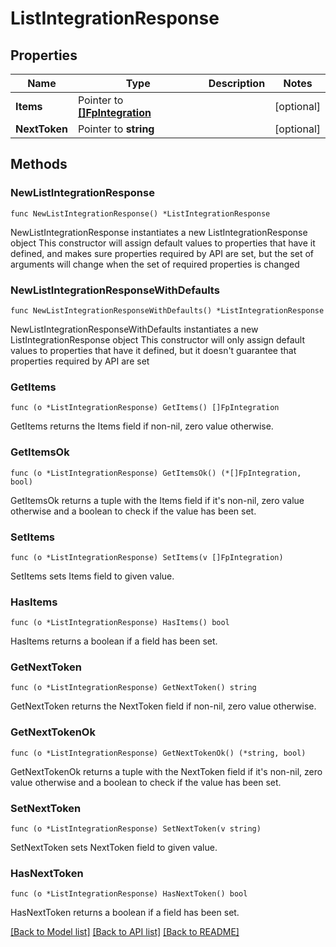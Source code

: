 # ListIntegrationResponse

## Properties

Name | Type | Description | Notes
------------ | ------------- | ------------- | -------------
**Items** | Pointer to [**[]FpIntegration**](FpIntegration.md) |  | [optional] 
**NextToken** | Pointer to **string** |  | [optional] 

## Methods

### NewListIntegrationResponse

`func NewListIntegrationResponse() *ListIntegrationResponse`

NewListIntegrationResponse instantiates a new ListIntegrationResponse object
This constructor will assign default values to properties that have it defined,
and makes sure properties required by API are set, but the set of arguments
will change when the set of required properties is changed

### NewListIntegrationResponseWithDefaults

`func NewListIntegrationResponseWithDefaults() *ListIntegrationResponse`

NewListIntegrationResponseWithDefaults instantiates a new ListIntegrationResponse object
This constructor will only assign default values to properties that have it defined,
but it doesn't guarantee that properties required by API are set

### GetItems

`func (o *ListIntegrationResponse) GetItems() []FpIntegration`

GetItems returns the Items field if non-nil, zero value otherwise.

### GetItemsOk

`func (o *ListIntegrationResponse) GetItemsOk() (*[]FpIntegration, bool)`

GetItemsOk returns a tuple with the Items field if it's non-nil, zero value otherwise
and a boolean to check if the value has been set.

### SetItems

`func (o *ListIntegrationResponse) SetItems(v []FpIntegration)`

SetItems sets Items field to given value.

### HasItems

`func (o *ListIntegrationResponse) HasItems() bool`

HasItems returns a boolean if a field has been set.

### GetNextToken

`func (o *ListIntegrationResponse) GetNextToken() string`

GetNextToken returns the NextToken field if non-nil, zero value otherwise.

### GetNextTokenOk

`func (o *ListIntegrationResponse) GetNextTokenOk() (*string, bool)`

GetNextTokenOk returns a tuple with the NextToken field if it's non-nil, zero value otherwise
and a boolean to check if the value has been set.

### SetNextToken

`func (o *ListIntegrationResponse) SetNextToken(v string)`

SetNextToken sets NextToken field to given value.

### HasNextToken

`func (o *ListIntegrationResponse) HasNextToken() bool`

HasNextToken returns a boolean if a field has been set.


[[Back to Model list]](../README.md#documentation-for-models) [[Back to API list]](../README.md#documentation-for-api-endpoints) [[Back to README]](../README.md)


